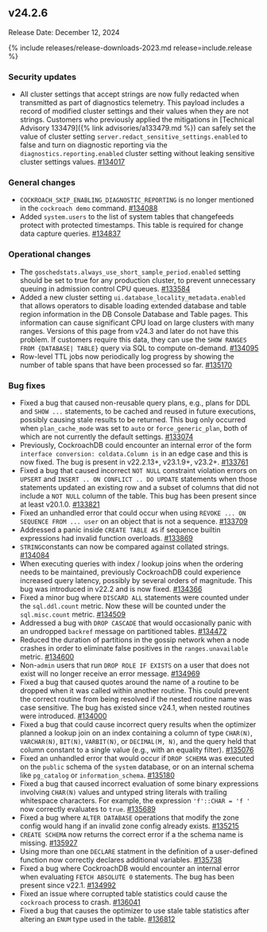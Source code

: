 ## v24.2.6

Release Date: December 12, 2024

{% include releases/release-downloads-2023.md release=include.release %}

<h3 id="v24-2-6-security-updates">Security updates</h3>

- All cluster settings that accept strings are now fully redacted when transmitted as part of diagnostics telemetry. This payload includes a record of modified cluster settings and their values when they are not strings. Customers who previously applied the mitigations in [Technical Advisory 133479]({% link advisories/a133479.md %}) can safely set the value of cluster setting `server.redact_sensitive_settings.enabled` to false and turn on diagnostic reporting via the `diagnostics.reporting.enabled` cluster setting without leaking sensitive cluster settings values. [#134017][#134017]

<h3 id="v24-2-6-general-changes">General changes</h3>

- `COCKROACH_SKIP_ENABLING_DIAGNOSTIC_REPORTING` is no longer mentioned in the `cockroach demo` command. [#134088][#134088]
- Added `system.users` to the list of system tables that changefeeds protect with protected timestamps. This table is required for change data capture queries. [#134837][#134837]

<h3 id="v24-2-6-operational-changes">Operational changes</h3>

- The `goschedstats.always_use_short_sample_period.enabled` setting should be set to true for any production cluster, to prevent unnecessary queuing in admission control CPU queues. [#133584][#133584]
- Added a new cluster setting `ui.database_locality_metadata.enabled` that allows operators to disable loading extended database and table region information in the DB Console Database and Table pages. This information can cause significant CPU load on large clusters with many ranges. Versions of this page from v24.3 and later do not have this problem. If customers require this data, they can use the `SHOW RANGES FROM {DATABASE| TABLE}` query via SQL to compute on-demand. [#134095][#134095]
- Row-level TTL jobs now periodically log progress by showing the number of table spans that have been processed so far. [#135170][#135170]

<h3 id="v24-2-6-bug-fixes">Bug fixes</h3>

- Fixed a bug that caused non-reusable query plans, e.g., plans for DDL and `SHOW ...` statements, to be cached and reused in future executions, possibly causing stale results to be returned. This bug only occurred when `plan_cache_mode` was set to `auto` or `force_generic_plan`, both of which are not currently the default settings. [#133074][#133074]
- Previously, CockroachDB could encounter an internal error of the form `interface conversion: coldata.Column is` in an edge case and this is now fixed. The bug is present in v22.2.13+, v23.1.9+, v23.2+. [#133761][#133761]
- Fixed a bug that caused incorrect `NOT NULL` constraint violation errors on `UPSERT` and `INSERT .. ON CONFLICT .. DO UPDATE` statements when those statements updated an existing row and a subset of columns that did not include a `NOT NULL` column of the table. This bug has been present since at least v20.1.0. [#133821][#133821]
- Fixed an unhandled error that could occur when using `REVOKE ... ON SEQUENCE FROM ... user` on an object that is not a sequence. [#133709][#133709]
- Addressed a panic inside `CREATE TABLE AS` if sequence builtin expressions had invalid function overloads. [#133869][#133869]
- `STRING`constants can now be compared against collated strings. [#134084][#134084]
- When executing queries with index / lookup joins when the ordering needs to be maintained, previously CockroachDB could experience increased query latency, possibly by several orders of magnitude. This bug was introduced in v22.2 and is now fixed. [#134366][#134366]
- Fixed a minor bug where `DISCARD ALL` statements were counted under the `sql.ddl.count` metric. Now these will be counted under the `sql.misc.count` metric. [#134509][#134509]
- Addressed a bug with `DROP CASCADE` that would occasionally panic with an undropped `backref` message on partitioned tables. [#134472][#134472]
- Reduced the duration of partitions in the gossip network when a node crashes in order to eliminate false positives in the `ranges.unavailable` metric. [#134600][#134600]
- Non-`admin` users that run `DROP ROLE IF EXISTS` on a user that does not exist will no longer receive an error message. [#134969][#134969]
- Fixed a bug that caused quotes around the name of a routine to be dropped when it was called within another routine. This could prevent the correct routine from being resolved if the nested routine name was case sensitive. The bug has existed since v24.1, when nested routines were introduced. [#134000][#134000]
- Fixed a bug that could cause incorrect query results when the optimizer planned a lookup join on an index containing a column of type `CHAR(N)`, `VARCHAR(N)`, `BIT(N)`, `VARBIT(N)`, or `DECIMAL(M, N)`, and the query held that column constant to a single value (e.g., with an equality filter). [#135076][#135076]
- Fixed an unhandled error that would occur if `DROP SCHEMA` was executed on the `public` schema of the `system` database, or on an internal schema like `pg_catalog` or `information_schema`. [#135180][#135180]
- Fixed a bug that caused incorrect evaluation of some binary expressions involving `CHAR(N)` values and untyped string literals with trailing whitespace characters. For example, the expression `'f'::CHAR = 'f '` now correctly evaluates to `true`. [#135689][#135689]
- Fixed a bug where `ALTER DATABASE` operations that modify the zone config would hang if an invalid zone config already exists. [#135215][#135215]
- `CREATE SCHEMA` now returns the correct error if a the schema name is missing. [#135927][#135927]
- Using more than one `DECLARE` statment in the definition of a user-defined function now correctly declares additional variables. [#135738][#135738]
- Fixed a bug where CockroachDB would encounter an internal error when evaluating `FETCH ABSOLUTE 0` statements. The bug has been present since v22.1. [#134992][#134992]
- Fixed an issue where corrupted table statistics could cause the `cockroach` process to crash. [#136041][#136041]
- Fixed a bug that causes the optimizer to use stale table statistics after altering an `ENUM` type used in the table. [#136812][#136812]

[#133074]: https://github.com/cockroachdb/cockroach/pull/133074
[#133584]: https://github.com/cockroachdb/cockroach/pull/133584
[#133709]: https://github.com/cockroachdb/cockroach/pull/133709
[#133761]: https://github.com/cockroachdb/cockroach/pull/133761
[#133821]: https://github.com/cockroachdb/cockroach/pull/133821
[#133869]: https://github.com/cockroachdb/cockroach/pull/133869
[#134000]: https://github.com/cockroachdb/cockroach/pull/134000
[#134017]: https://github.com/cockroachdb/cockroach/pull/134017
[#134084]: https://github.com/cockroachdb/cockroach/pull/134084
[#134088]: https://github.com/cockroachdb/cockroach/pull/134088
[#134095]: https://github.com/cockroachdb/cockroach/pull/134095
[#134099]: https://github.com/cockroachdb/cockroach/pull/134099
[#134366]: https://github.com/cockroachdb/cockroach/pull/134366
[#134447]: https://github.com/cockroachdb/cockroach/pull/134447
[#134472]: https://github.com/cockroachdb/cockroach/pull/134472
[#134509]: https://github.com/cockroachdb/cockroach/pull/134509
[#134600]: https://github.com/cockroachdb/cockroach/pull/134600
[#134646]: https://github.com/cockroachdb/cockroach/pull/134646
[#134730]: https://github.com/cockroachdb/cockroach/pull/134730
[#134837]: https://github.com/cockroachdb/cockroach/pull/134837
[#134969]: https://github.com/cockroachdb/cockroach/pull/134969
[#134992]: https://github.com/cockroachdb/cockroach/pull/134992
[#135076]: https://github.com/cockroachdb/cockroach/pull/135076
[#135170]: https://github.com/cockroachdb/cockroach/pull/135170
[#135180]: https://github.com/cockroachdb/cockroach/pull/135180
[#135215]: https://github.com/cockroachdb/cockroach/pull/135215
[#135611]: https://github.com/cockroachdb/cockroach/pull/135611
[#135689]: https://github.com/cockroachdb/cockroach/pull/135689
[#135738]: https://github.com/cockroachdb/cockroach/pull/135738
[#135927]: https://github.com/cockroachdb/cockroach/pull/135927
[#136010]: https://github.com/cockroachdb/cockroach/pull/136010
[#136041]: https://github.com/cockroachdb/cockroach/pull/136041
[#136812]: https://github.com/cockroachdb/cockroach/pull/136812
